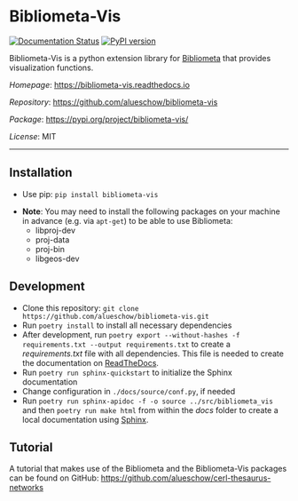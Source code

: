 # Bibliometa-Vis

[![Documentation Status](https://readthedocs.org/projects/bibliometa-vis/badge/?version=latest)](https://bibliometa-vis.readthedocs.io/en/latest/?badge=latest)
[![PyPI version](https://badge.fury.io/py/bibliometa-vis.svg)](https://badge.fury.io/py/bibliometa-vis)

Bibliometa-Vis is a python extension library for [Bibliometa](https://github.com/alueschow/bibliometa) that provides visualization functions.

*Homepage*: https://bibliometa-vis.readthedocs.io

*Repository*: https://github.com/alueschow/bibliometa-vis

*Package*: https://pypi.org/project/bibliometa-vis/

*License*: MIT

-----

## Installation
* Use pip: ```pip install bibliometa-vis```
+ **Note**: You may need to install the following packages on your machine in advance (e.g. via `apt-get`) to be able to use Bibliometa:
  - libproj-dev
  - proj-data
  - proj-bin
  - libgeos-dev

## Development
* Clone this repository: ```git clone https://github.com/alueschow/bibliometa-vis.git```
* Run ```poetry install``` to install all necessary dependencies
* After development, run ```poetry export --without-hashes -f requirements.txt --output requirements.txt``` to create a _requirements.txt_ file with all dependencies. This file is needed to create the documentation on [ReadTheDocs](https://readthedocs.org/).
* Run ```poetry run sphinx-quickstart``` to initialize the Sphinx documentation
* Change configuration in ```./docs/source/conf.py```, if needed
* Run ```poetry run sphinx-apidoc -f -o source ../src/bibliometa_vis``` and then ```poetry run make html``` from within the _docs_ folder to create a local documentation using [Sphinx](https://www.sphinx-doc.org/en/master/).

## Tutorial
A tutorial that makes use of the Bibliometa and the Bibliometa-Vis packages can be found on GitHub: https://github.com/alueschow/cerl-thesaurus-networks
